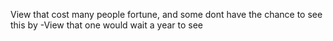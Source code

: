 View that cost many people fortune, and some dont have the chance to see this by -View that one would wait a year to see